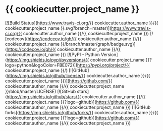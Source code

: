 # {{ cookiecutter.project_name }}

[![Build Status](https://www.travis-ci.org/{{ cookiecutter.author_name }}/{{ cookiecutter.project_name }}.svg?branch=master)](https://www.travis-ci.org/{{ cookiecutter.author_name }}/{{ cookiecutter.project_name }})
[![codecov](https://codecov.io/gh/{{ cookiecutter.author_name }}/{{ cookiecutter.project_name }}/branch/master/graph/badge.svg)](https://codecov.io/gh/{{ cookiecutter.author_name }}/{{ cookiecutter.project_name }})
[![PyPI - Python Version](https://img.shields.io/pypi/pyversions/{{ cookiecutter.project_name }}?logo=python&logoColor=FBE072)](https://pypi.org/project/{{ cookiecutter.project_name }}/)
[![GitHub](https://img.shields.io/github/license/{{ cookiecutter.author_name }}/{{ cookiecutter.project_name }})](https://github.com/{{ cookiecutter.author_name }}/{{ cookiecutter.project_name }}/blob/master/LICENSE)
[![GitHub stars](https://img.shields.io/github/stars/{{ cookiecutter.author_name }}/{{ cookiecutter.project_name }}?logo=github)](https://github.com/{{ cookiecutter.author_name }}/{{ cookiecutter.project_name }})
[![GitHub forks](https://img.shields.io/github/forks/{{ cookiecutter.author_name }}/{{ cookiecutter.project_name }}?logo=github)](https://github.com/{{ cookiecutter.author_name }}/{{ cookiecutter.project_name }})
